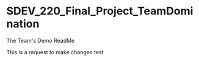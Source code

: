 # SDEV_220_Final_Project_TeamDomination
The Team's Demo ReadMe

This is a request to make changes test
